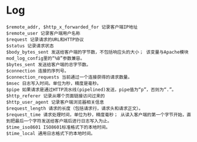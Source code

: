 # Log

    $remote_addr, $http_x_forwarded_for 记录客户端IP地址
    $remote_user 记录客户端用户名称
    $request 记录请求的URL和HTTP协议
    $status 记录请求状态
    $body_bytes_sent 发送给客户端的字节数，不包括响应头的大小； 该变量与Apache模块mod_log_config里的“%B”参数兼容。
    $bytes_sent 发送给客户端的总字节数。
    $connection 连接的序列号。
    $connection_requests 当前通过一个连接获得的请求数量。
    $msec 日志写入时间。单位为秒，精度是毫秒。
    $pipe 如果请求是通过HTTP流水线(pipelined)发送，pipe值为“p”，否则为“.”。
    $http_referer 记录从哪个页面链接访问过来的
    $http_user_agent 记录客户端浏览器相关信息
    $request_length 请求的长度（包括请求行，请求头和请求正文）。
    $request_time 请求处理时间，单位为秒，精度毫秒； 从读入客户端的第一个字节开始，直到把最后一个字符发送给客户端后进行日志写入为止。
    $time_iso8601 ISO8601标准格式下的本地时间。
    $time_local 通用日志格式下的本地时间。